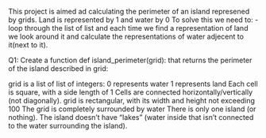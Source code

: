 This project is aimed ad calculating the perimeter of an island represened by grids.
Land is represented by 1 and water by 0
To solve this we need to:
-loop through the list of list and each time we find a representation of land we look around it and calculate the representations of water adjecent to it(next to it).


Q1:
Create a function def island_perimeter(grid): that returns the perimeter of the island described in grid:

grid is a list of list of integers:
0 represents water
1 represents land
Each cell is square, with a side length of 1
Cells are connected horizontally/vertically (not diagonally).
grid is rectangular, with its width and height not exceeding 100
The grid is completely surrounded by water
There is only one island (or nothing).
The island doesn’t have “lakes” (water inside that isn’t connected to the water surrounding the island).

